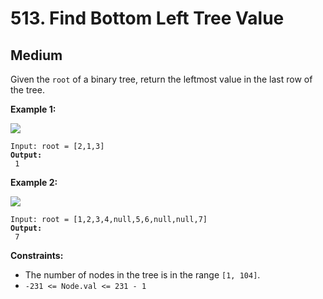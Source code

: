 # 513. Find Bottom Left Tree Value

## Medium



Given the `root` of a binary tree, return the leftmost value in the last row of the tree.

&#x20;

**Example 1:**

![](https://assets.leetcode.com/uploads/2020/12/14/tree1.jpg)

<pre><code>Input: root = [2,1,3]
<strong>Output:
</strong> 1
</code></pre>

**Example 2:**

![](https://assets.leetcode.com/uploads/2020/12/14/tree2.jpg)

<pre><code>Input: root = [1,2,3,4,null,5,6,null,null,7]
<strong>Output:
</strong> 7
</code></pre>

&#x20;

**Constraints:**

* The number of nodes in the tree is in the range `[1, 104]`.
* `-231 <= Node.val <= 231 - 1`
